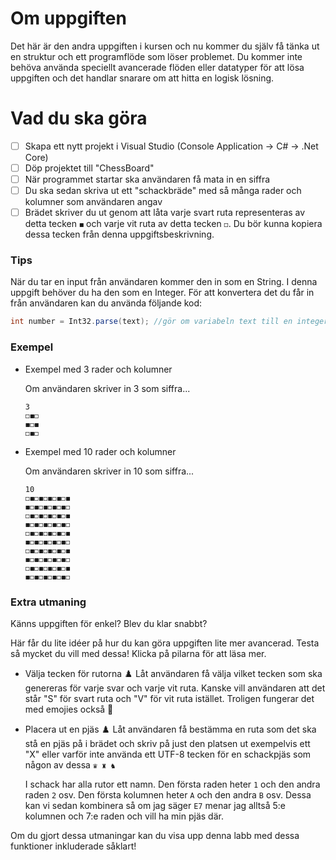 # Om uppgiften

Det här är den andra uppgiften i kursen och nu kommer du själv få tänka ut en struktur och ett programflöde som löser problemet. Du kommer inte behöva använda speciellt avancerade flöden eller datatyper för att lösa uppgiften och det handlar snarare om att hitta en logisk lösning.

# Vad du ska göra

- [ ]  Skapa ett nytt projekt i Visual Studio (Console Application → C# → .Net Core)
- [ ]  Döp projektet till "ChessBoard"
- [ ]  När programmet startar ska användaren få mata in en siffra
- [ ]  Du ska sedan skriva ut ett "schackbräde" med så många rader och kolumner som användaren angav
- [ ]  Brädet skriver du ut genom att låta varje svart ruta representeras av detta tecken `◼︎` och varje vit ruta av detta tecken `◻︎`. Du bör kunna kopiera dessa tecken från denna uppgiftsbeskrivning.

### Tips

När du tar en input från användaren kommer den in som en String. I denna uppgift behöver du ha den som en Integer. För att konvertera det du får in från användaren kan du använda följande kod:

```csharp
int number = Int32.parse(text); //gör om variabeln text till en integer
```

### Exempel

- Exempel med 3 rader och kolumner
    
    Om användaren skriver in 3 som siffra...
    
    ```
    3
    ◻︎◼︎◻︎
    ◼︎◻︎◼︎
    ◻︎◼︎◻︎
    ```
    
- Exempel med 10 rader och kolumner
    
    Om användaren skriver in 10 som siffra...
    
    ```
    10
    ◻︎◼︎◻︎◼︎◻︎◼︎◻︎◼︎◻︎◼︎
    ◼︎◻︎◼︎◻︎◼︎◻︎◼︎◻︎◼︎◻︎
    ◻︎◼︎◻︎◼︎◻︎◼︎◻︎◼︎◻︎◼︎
    ◼︎◻︎◼︎◻︎◼︎◻︎◼︎◻︎◼︎◻︎
    ◻︎◼︎◻︎◼︎◻︎◼︎◻︎◼︎◻︎◼︎
    ◼︎◻︎◼︎◻︎◼︎◻︎◼︎◻︎◼︎◻︎
    ◻︎◼︎◻︎◼︎◻︎◼︎◻︎◼︎◻︎◼︎
    ◼︎◻︎◼︎◻︎◼︎◻︎◼︎◻︎◼︎◻︎
    ◻︎◼︎◻︎◼︎◻︎◼︎◻︎◼︎◻︎◼︎
    ◼︎◻︎◼︎◻︎◼︎◻︎◼︎◻︎◼︎◻︎
    ```
    

### Extra utmaning

Känns uppgiften för enkel? Blev du klar snabbt?

Här får du lite idéer på hur du kan göra uppgiften lite mer avancerad. Testa så mycket du vill med dessa! Klicka på pilarna för att läsa mer.

- Välja tecken för rutorna
    ♟️ Låt användaren få välja vilket tecken som ska genereras för varje svar och varje vit ruta. Kanske vill användaren att det står "S" för svart ruta och "V" för vit ruta istället. Troligen fungerar det med emojies också 🙂

- Placera ut en pjäs
    ♟️ Låt användaren få bestämma en ruta som det ska stå en pjäs på i brädet och skriv på just den platsen ut exempelvis ett "X" eller varför inte använda ett UTF-8 tecken för en schackpjäs som någon av dessa `♛ ♜ ♞`
    
    I schack har alla rutor ett namn. Den första raden heter `1` och den andra raden `2` osv. Den första kolumnen heter `A` och den andra `B` osv. Dessa kan vi sedan kombinera så om jag säger `E7` menar jag alltså 5:e kolumnen och 7:e raden och vill ha min pjäs där.
    

Om du gjort dessa utmaningar kan du visa upp denna labb med dessa funktioner inkluderade såklart!